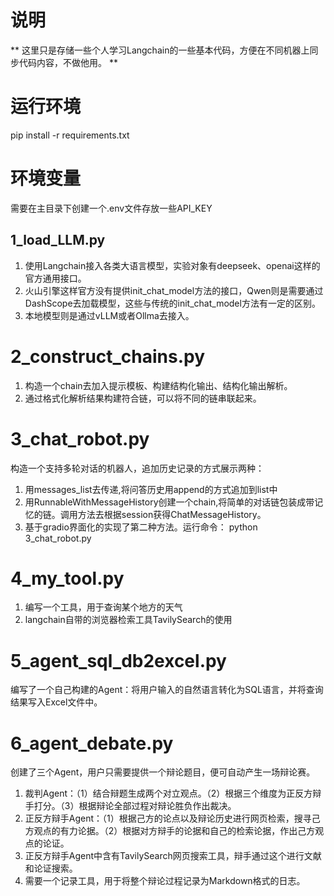 <!--
 * @Descripttion: 说明
 * @version: V1.0
 * @Author: StarryLei
 * @Date: 2025-07-17 22:46:27
 * @LastEditors: Starry 1018485883@qq.com
 * @LastEditTime: 2025-07-23 17:19:58
-->
# 说明
** 这里只是存储一些个人学习Langchain的一些基本代码，方便在不同机器上同步代码内容，不做他用。 **

# 运行环境
pip install -r requirements.txt

# 环境变量
需要在主目录下创建一个.env文件存放一些API_KEY

## 1_load_LLM.py
1. 使用Langchain接入各类大语言模型，实验对象有deepseek、openai这样的官方通用接口。
2. 火山引擎这样官方没有提供init_chat_model方法的接口，Qwen则是需要通过DashScope去加载模型，这些与传统的init_chat_model方法有一定的区别。
3. 本地模型则是通过vLLM或者Ollma去接入。

# 2_construct_chains.py
1. 构造一个chain去加入提示模板、构建结构化输出、结构化输出解析。
2. 通过格式化解析结果构建符合链，可以将不同的链串联起来。

# 3_chat_robot.py
构造一个支持多轮对话的机器人，追加历史记录的方式展示两种：  
1. 用messages_list去传递,将问答历史用append的方式追加到list中
2. 用RunnableWithMessageHistory创建一个chain,将简单的对话链包装成带记忆的链。调用方法去根据session获得ChatMessageHistory。
3. 基于gradio界面化的实现了第二种方法。运行命令： python 3_chat_robot.py

# 4_my_tool.py
1. 编写一个工具，用于查询某个地方的天气
2. langchain自带的浏览器检索工具TavilySearch的使用

# 5_agent_sql_db2excel.py
编写了一个自己构建的Agent：将用户输入的自然语言转化为SQL语言，并将查询结果写入Excel文件中。

# 6_agent_debate.py
创建了三个Agent，用户只需要提供一个辩论题目，便可自动产生一场辩论赛。
1. 裁判Agent：（1）结合辩题生成两个对立观点。（2）根据三个维度为正反方辩手打分。（3）根据辩论全部过程对辩论胜负作出裁决。
2. 正反方辩手Agent：（1）根据己方的论点以及辩论历史进行网页检索，搜寻己方观点的有力论据。（2）根据对方辩手的论据和自己的检索论据，作出己方观点的论证。
3. 正反方辩手Agent中含有TavilySearch网页搜索工具，辩手通过这个进行文献和论证搜索。
4. 需要一个记录工具，用于将整个辩论过程记录为Markdown格式的日志。